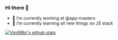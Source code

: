 ### Hi there 👋

- 🔭 I’m currently working at @app-masters
- 🌱 I’m currently learning all new things on JS stack
<!--
- 👯 I’m looking to collaborate on ...
- 🤔 I’m looking for help with ...
- 💬 Ask me about ...
- 📫 How to reach me: ...
- 😄 Pronouns: ...
- ⚡ Fun fact: ...
-->

[![Vini98br's github stats](https://github-readme-stats.vercel.app/api?username=Vini98br&show_icons=true&theme=dracula)](https://github.com/anuraghazra/github-readme-stats)

<!--
[![Top Langs](https://github-readme-stats.vercel.app/api/top-langs/?username=Vini98br&count_private=true&theme=dracula)](https://github.com/anuraghazra/github-readme-stats)
-->
